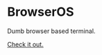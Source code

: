 BrowserOS
=========

Dumb browser based terminal.

[Check it out.](http://fuzetsu.github.com/BrowserOS)

